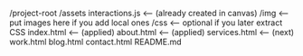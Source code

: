 /project-root
  /assets
    interactions.js   <-- (already created in canvas)
    /img              <-- put images here if you add local ones
    /css              <-- optional if you later extract CSS
  index.html          <-- (applied)
  about.html          <-- (applied)
  services.html       <-- (next)
  work.html
  blog.html
  contact.html
  README.md
